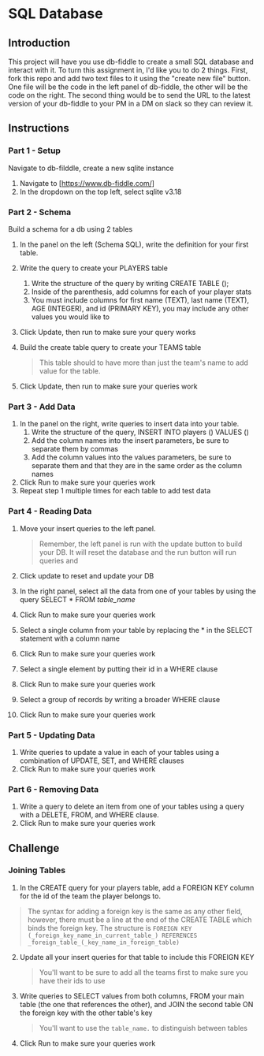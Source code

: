 # SQL Database

## Introduction

This project will have you use db-fiddle to create a small SQL database and interact with it. To turn this assignment in, I'd like you to do 2 things. First, fork this repo and add two text files to it using the "create new file" button. One file will be the code in the left panel of db-fiddle, the other will be the code on the right. The second thing would be to send the URL to the latest version of your db-fiddle to your PM in a DM on slack so they can review it.

## Instructions

### Part 1 - Setup

Navigate to db-filddle, create a new sqlite instance

1. Navigate to [https://www.db-fiddle.com/]
2. In the dropdown on the top left, select sqlite v3.18

### Part 2 - Schema

Build a schema for a db using 2 tables

1. In the panel on the left (Schema SQL), write the definition for your first table.

2. Write the query to create your PLAYERS table

   1. Write the structure of the query by writing CREATE TABLE ();
   2. Inside of the parenthesis, add columns for each of your player stats
   3. You must include columns for first name (TEXT), last name (TEXT), AGE (INTEGER), and id (PRIMARY KEY), you may include any other values you would like to

3. Click Update, then run to make sure your query works

4. Build the create table query to create your TEAMS table

   > This table should to have more than just the team's name to add value for the table.

5. Click Update, then run to make sure your queries work

### Part 3 - Add Data

1. In the panel on the right, write queries to insert data into your table.
   1. Write the structure of the query, INSERT INTO players () VALUES ()
   2. Add the column names into the insert parameters, be sure to separate them by commas
   3. Add the column values into the values parameters, be sure to separate them and that they are in the same order as the column names
2. Click Run to make sure your queries work
3. Repeat step 1 multiple times for each table to add test data

### Part 4 - Reading Data

1. Move your insert queries to the left panel.

   > Remember, the left panel is run with the update button to build your DB. It will reset the database and the run button will run queries and 

2. Click update to reset and update your DB

3. In the right panel, select all the data from one of your tables by using the query SELECT * FROM _table_name_

4. Click Run to make sure your queries work

5. Select a single column from your table by replacing the * in the SELECT statement with a column name

6. Click Run to make sure your queries work

7. Select a single element by putting their id in a WHERE clause

8. Click Run to make sure your queries work

9. Select a group of records by writing a broader WHERE clause

10. Click Run to make sure your queries work

### Part 5 - Updating Data

1. Write queries to update a value in each of your tables using a combination of UPDATE, SET, and WHERE clauses
2. Click Run to make sure your queries work

### Part 6 - Removing Data

1. Write a query to delete an item from one of your tables using a query with a DELETE, FROM, and WHERE clause.
2. Click Run to make sure your queries work

## Challenge

### Joining Tables

1. In the CREATE query for your players table, add a FOREIGN KEY column for the id of the team the player belongs to.

> The syntax for adding a foreign key is the same as any other field, however, there must be a line at the end of the CREATE TABLE which binds the foreign key. The structure is `FOREIGN KEY (_foreign_key_name_in_current_table_) REFERENCES _foreign_table_(_key_name_in_foreign_table)`

2. Update all your insert queries for that table to include this FOREIGN KEY

   > You'll want to be sure to add all the teams first to make sure you have their ids to use

3. Write queries to SELECT values from both columns, FROM your main table (the one that references the other), and JOIN the second table ON the foreign key with the other table's key

   > You'll want to use the `table_name.` to distinguish between tables

4. Click Run to make sure your queries work
